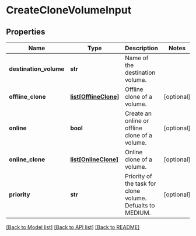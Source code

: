 # CreateCloneVolumeInput

## Properties
Name | Type | Description | Notes
------------ | ------------- | ------------- | -------------
**destination_volume** | **str** | Name of the destination volume. | 
**offline_clone** | [**list[OfflineClone]**](OfflineClone.md) | Offline clone of a volume. | [optional] 
**online** | **bool** | Create an online or offline clone of a volume. | [optional] 
**online_clone** | [**list[OnlineClone]**](OnlineClone.md) | Online clone of a volume. | [optional] 
**priority** | **str** | Priority of the task for clone volume. Defualts to MEDIUM. | [optional] 

[[Back to Model list]](../README.md#documentation-for-models) [[Back to API list]](../README.md#documentation-for-api-endpoints) [[Back to README]](../README.md)


